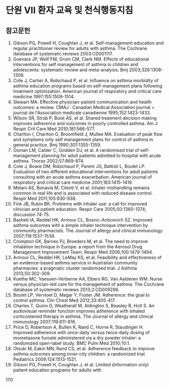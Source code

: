 # 단원 VII 환자 교육 및 천식행동지침

## 참고문헌

1.  Gibson PG, Powell H, Coughlan J, et al. Self-management education and regular practitioner review for adults with asthma. The Cochrane database of systematic reviews 2003:CD001117.
2.  Guevara JP, Wolf FM, Grum CM, Clark NM. Effects of educational interventions for self management of asthma in children and adolescents: systematic review and meta-analysis. Bmj 2003;326:1308-1309.
3.  Cote J, Cartier A, Robichaud P, et al. Influence on asthma morbidity of asthma education programs based on self-management plans following treatment optimization. American journal of respiratory and critical care medicine 1997;155:1509-1514.
4.  Stewart MA. Effective physician-patient communication and health outcomes: a review. CMAJ : Canadian Medical Association journal = journal de l'Association medicale canadienne 1995;152:1423-1433.
5.  Wilson SR, Strub P, Buist AS, et al. Shared treatment decision making improves adherence and outcomes in poorly controlled asthma. Am J Respir Crit Care Med 2010;181:566-577.
6.  Charlton I, Charlton G, Broomfield J, Mullee MA. Evaluation of peak flow and symptoms only self management plans for control of asthma in general practice. Bmj 1990;301:1355-1359.
7.  Osman LM, Calder C, Godden DJ, et al. A randomised trial of self-management planning for adult patients admitted to hospital with acute asthma. Thorax 2002;57:869-874.
8.  Cote J, Bowie DM, Robichaud P, Parent JG, Battisti L, Boulet LP. Evaluation of two different educational interventions for adult patients consulting with an acute asthma exacerbation. American journal of respiratory and critical care medicine 2001;163:1415-1419.
9.  Melani AS, Bonavia M, Cilenti V, et al. Inhaler mishandling remains common in real life and is associated with reduced disease control. Respir Med 2011;105:930-938.
10. Fink JB, Rubin BK. Problems with inhaler use: a call for improved clinician and patient education. Respir Care 2005;50:1360-1374; discussion 74-75.
11. Basheti IA, Reddel HK, Armour CL, Bosnic-Anticevich SZ. Improved asthma outcomes with a simple inhaler technique intervention by community pharmacists. The Journal of allergy and clinical immunology 2007;119:1537-1538.
12. Crompton GK, Barnes PJ, Broeders M, et al. The need to improve inhalation technique in Europe: a report from the Aerosol Drug Management Improvement Team. Respir Med 2006;100:1479-1494.
13. Armour CL, Reddel HK, LeMay KS, et al. Feasibility and effectiveness of an evidence-based asthma service in Australian community pharmacies: a pragmatic cluster randomized trial. J Asthma 2013;50:302-309.
14. Kuethe MC, Vaessen-Verberne AA, Elbers RG, Van Aalderen WM. Nurse versus physician-led care for the management of asthma. The Cochrane database of systematic reviews 2013;2:CD009296.
15. Boulet LP, Vervloet D, Magar Y, Foster JM. Adherence: the goal to control asthma. Clin Chest Med 2012;33:405-417.
16. Charles T, Quinn D, Weatherall M, Aldington S, Beasley R, Holt S. An audiovisual reminder function improves adherence with inhaled corticosteroid therapy in asthma. The Journal of allergy and clinical immunology 2007;119:811-816.
17. Price D, Robertson A, Bullen K, Rand C, Horne R, Staudinger H. Improved adherence with once-daily versus twice-daily dosing of mometasone furoate administered via a dry powder inhaler: a randomized open-label study. BMC Pulm Med 2010;10:1.
18. Otsuki M, Eakin MN, Rand CS, et al. Adherence feedback to improve asthma outcomes among inner-city children: a randomized trial. Pediatrics 2009;124:1513-1521.
19. Gibson PG, Powell H, Coughlan J, et al. Limited (information only) patient education programs for adults with

<PAGE>170